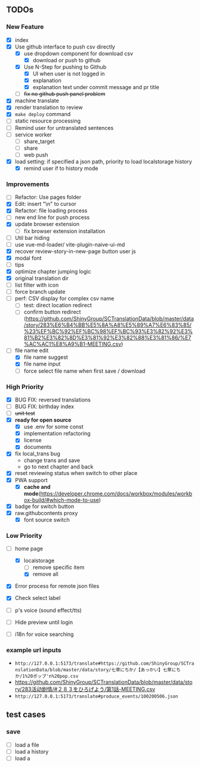 ## TODOs

### New Feature

- [x] index
- [x] Use github interface to push csv directly
  - [x] use dropdown component for download csv
    - [x] download or push to github
  - [x] Use N-Step for pushing to Github
    - [x] UI when user is not logged in
    - [x] explanation
    - [x] explanation text under commit message and pr title
  - [ ] ~~fix no github push panel problem~~
- [x] machine translate
- [x] render translation to review
- [x] `make deploy` command
- [ ] static resource processing
- [ ] Remind user for untranslated sentences
- [ ] service worker
  - [ ] share_target
  - [ ] share
  - [ ] web push
- [x] load setting: if specified a json path, priority to load localstorage history
  - [x] remind user if to history mode

### Improvements

- [ ] Refactor: Use pages folder
- [x] Edit: insert "\n" to cursor
- [x] Refactor: file loading process
- [ ] new end line for push process
- [x] update browser extension
  - [ ] fix browser extension installation
- [ ] Util bar hiding
- [ ] use vue-md-loader/ vite-plugin-naive-ui-md
- [x] recover review-story-in-new-page button user js
- [x] modal font
- [ ] tips
- [x] optimize chapter jumping logic
- [x] original translation dir
- [ ] list filter with icon
- [ ] force branch update
- [ ] perf: CSV display for complex csv name
  - [ ] test: direct location redirect
  - [ ] confirm button redirect (https://github.com/ShinyGroup/SCTranslationData/blob/master/data/story/283%E6%B4%BB%E5%8A%A8%E5%89%A7%E6%83%85/%23%EF%BC%92%EF%BC%98%EF%BC%93%E3%82%92%E3%81%B2%E3%82%8D%E3%81%92%E3%82%88%E3%81%86/%E7%AC%AC1%E8%A9%B1-MEETING.csv)
- [ ] file name edit
  - [x] file name suggest
  - [x] file name input
  - [ ] force select file name when first save / download

### High Priority

- [x] BUG FIX: reversed translations
- [ ] BUG FIX: birthday index
- [ ] ~~unit test~~
- [x] **ready for open source**
  - [x] use .env for some const
  - [x] implementation refactoring
  - [x] license
  - [x] documents
- [x] fix local_trans bug
  - change trans and save
  - go to next chapter and back
- [x] reset reviewing status when switch to other place
- [x] PWA support
  - [x] **cache and mode**(https://developer.chrome.com/docs/workbox/modules/workbox-build/#which-mode-to-use)
- [x] badge for switch button
- [x] raw.githubcontents proxy
  - [x] font source switch

### Low Priority

- [ ] home page

  - [x] localstorage
    - [ ] remove specific item
    - [x] remove all

- [x] Error process for remote json files
- [x] Check select label
- [ ] p's voice (sound effect/tts)
- [ ] Hide preview until login
- [ ] i18n for voice searching

### example url inputs

- `http://127.0.0.1:5173/translate#https://github.com/ShinyGroup/SCTranslationData/blob/master/data/story/七草にちか/【あっかい】七草にちか/1%20ポップ'n%20pop.csv`
- https://github.com/ShinyGroup/SCTranslationData/blob/master/data/story/283活动剧情/#２８３をひろげよう/第1話-MEETING.csv
- `http://127.0.0.1:5173/translate#produce_events/100200506.json`

## test cases

### save

- [ ] load a file
- [ ] load a history
- [ ] load a
